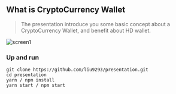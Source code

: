 ## What is CryptoCurrency Wallet

> The presentation introduce you some basic concept about a CryptoCurrency Wallet, and benefit about HD wallet.

![screen1](https://raw.githubusercontent.com/cobowallet/presentation/master/screens/screen1.jpg)

### Up and run

```
git clone https://github.com/liu9293/presentation.git
cd presentation
yarn / npm install
yarn start / npm start
```
